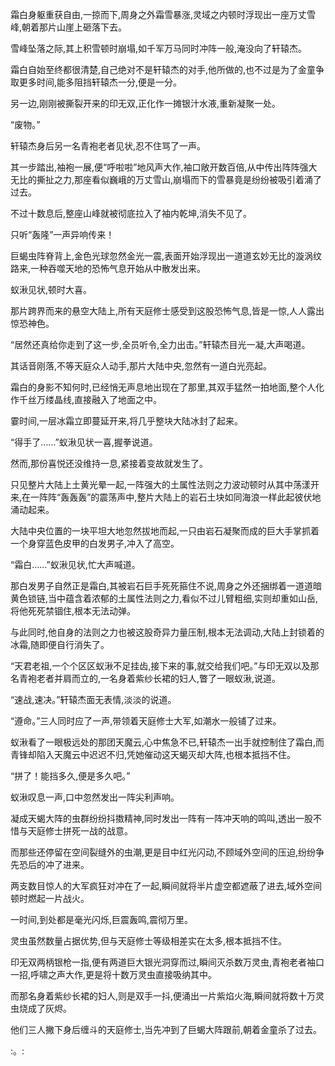 
霜白身躯重获自由,一掠而下,周身之外霜雪暴涨,灵域之内顿时浮现出一座万丈雪峰,朝着那片山崖上砸落下去。

雪峰坠落之际,其上积雪顿时崩塌,如千军万马同时冲阵一般,淹没向了轩辕杰。

霜白自始至终都很清楚,自己绝对不是轩辕杰的对手,他所做的,也不过是为了金童争取更多时间,能多阻挡轩辕杰一分,便是一分。

另一边,刚刚被撕裂开来的印无双,正化作一摊银汁水液,重新凝聚一处。

“废物。”

轩辕杰身后另一名青袍老者见状,忍不住骂了一声。

其一步踏出,袖袍一展,便“呼啦啦”地风声大作,袖口敞开数百倍,从中传出阵阵强大无比的撕扯之力,那座看似巍峨的万丈雪山,崩塌而下的雪暴竟是纷纷被吸引着涌了过去。

不过十数息后,整座山峰就被彻底拉入了袖内乾坤,消失不见了。

只听“轰隆”一声异响传来！

巨蝎虫阵脊背上,金色光球忽然金光一震,表面开始浮现出一道道玄妙无比的漩涡纹路来,一种吞噬天地的恐怖气息开始从中散发出来。

蚁湫见状,顿时大喜。

那片跨界而来的悬空大陆上,所有天庭修士感受到这股恐怖气息,皆是一惊,人人露出惊恐神色。

“居然还真给你走到了这一步,全员听令,全力出击。”轩辕杰目光一凝,大声喝道。

其话音刚落,不等天庭众人动手,那片大陆中央,忽然有一道白光亮起。

霜白的身影不知何时,已经悄无声息地出现在了那里,其双手猛然一拍地面,整个人化作千丝万缕晶线,直接融入了地面之中。

霎时间,一层冰霜立即蔓延开来,将几乎整块大陆冰封了起来。

“得手了……”蚁湫见状一喜,握拳说道。

然而,那份喜悦还没维持一息,紧接着变故就发生了。

只见整片大陆上土黄光晕一起,一阵强大的土属性法则之力波动顿时从其中荡漾开来,在一阵阵“轰轰轰”的震荡声中,整片大陆上的岩石土块如同海浪一样此起彼伏地涌动起来。

大陆中央位置的一块平坦大地忽然拔地而起,一只由岩石凝聚而成的巨大手掌抓着一个身穿蓝色皮甲的白发男子,冲入了高空。

“霜白……”蚁湫见状,忙大声喊道。

那白发男子自然正是霜白,其被岩石巨手死死箍住不说,周身之外还捆绑着一道道暗黄色锁链,当中蕴含着浓郁的土属性法则之力,看似不过儿臂粗细,实则却重如山岳,将他死死禁锢住,根本无法动弹。

与此同时,他自身的法则之力也被这股奇异力量压制,根本无法调动,大陆上封锁着的冰霜,随即便自行消失了。

“天君老祖,一个个区区蚁湫不足挂齿,接下来的事,就交给我们吧。”与印无双以及那名青袍老者并肩而立的,一名身着紫纱长裙的妇人,瞥了一眼蚁湫,说道。

“速战,速决。”轩辕杰面无表情,淡淡的说道。

“遵命。”三人同时应了一声,带领着天庭修士大军,如潮水一般铺了过来。

蚁湫看了一眼极远处的那团天魔云,心中焦急不已,轩辕杰一出手就控制住了霜白,而青锋却陷入天魔云中迟迟不归,凭她催动这天蝎灭却大阵,也根本抵挡不住。

“拼了！能挡多久,便是多久吧。”

蚁湫叹息一声,口中忽然发出一阵尖利声响。

凝成天蝎大阵的虫群纷纷抖擞精神,同时发出一阵有一阵冲天响的鸣叫,透出一股不惜与天庭修士拼死一战的战意。

而那些还停留在空间裂缝外的虫潮,更是目中红光闪动,不顾域外空间的压迫,纷纷争先恐后的冲了进来。

两支数目惊人的大军疯狂对冲在了一起,瞬间就将半片虚空都遮蔽了进去,域外空间顿时燃起一片战火。

一时间,到处都是毫光闪烁,巨震轰鸣,震彻万里。

灵虫虽然数量占据优势,但与天庭修士等级相差实在太多,根本抵挡不住。

印无双两柄银枪一指,便有两道巨大银光洞穿而过,瞬间灭杀数万灵虫,青袍老者袖口一招,呼啸之声大作,更是将十数万灵虫直接吸纳其中。

而那名身着紫纱长裙的妇人,则是双手一抖,便涌出一片紫焰火海,瞬间就将数十万灵虫烧成了灰烬。

他们三人撇下身后缠斗的天庭修士,当先冲到了巨蝎大阵跟前,朝着金童杀了过去。

:。: